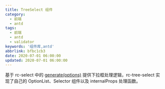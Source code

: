 ```yaml
---
title: TreeSelect 组件
category:
  - 前端
  - antd
tags:
  - 前端
  - antd
  - validator
keywords: '组件库,antd'
abbrlink: bfbc1cb3
date: 2020-07-01 06:00:00
updated: 2020-07-01 06:00:00
---
```


基于 rc-select 中的 [generate(options)](https://github.com/react-component/select/blob/v10.4.0/src/generate.tsx#L207) 提供下拉框处理逻辑，rc-tree-select 实现了自己的 OptionList、Selector 组件以及 internalProps 处理函数。
